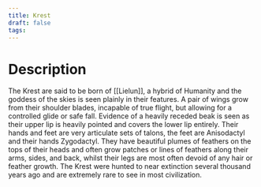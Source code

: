 ```yaml
---
title: Krest
draft: false
tags:
---
```


# Description

The Krest are said to be born of  [[Lielun]], a hybrid of Humanity and the goddess of the skies is seen plainly in their features. A pair of wings grow from their shoulder blades, incapable of true flight, but allowing for a controlled glide or safe fall. Evidence of a heavily receded beak is seen as their upper lip is heavily pointed and covers the lower lip entirely. Their hands and feet are very articulate sets of talons, the feet are Anisodactyl and their hands Zygodactyl. They have beautiful plumes of feathers on the tops of their heads and often grow patches or lines of feathers along their arms, sides, and back, whilst their legs are most often devoid of any hair or feather growth. 
The Krest were hunted to near extinction several thousand years ago and are extremely rare to see in most civilization.